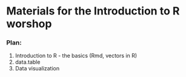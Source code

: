 # Materials for the Introduction to R worshop  

### Plan:  

1. Introduction to R - the basics (Rmd, vectors in R)  
2. data.table  
3. Data visualization  

